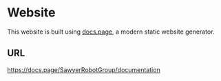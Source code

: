 # Website

This website is built using [docs.page](https://docs.page/), a modern static website generator.

## URL

https://docs.page/SawyerRobotGroup/documentation
